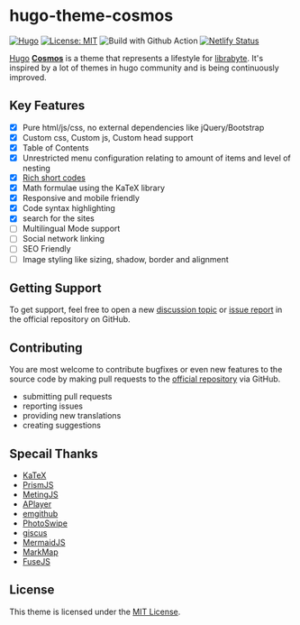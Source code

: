 # hugo-theme-cosmos

[![Hugo](https://img.shields.io/badge/hugo-0.109.0-blue.svg)](https://gohugo.io)
[![License: MIT](https://img.shields.io/badge/License-MIT-orange.svg)](LICENSE)
![Build with Github Action](https://github.com/librabyte/hugo-theme-cosmos/workflows/Deploy%Hugo%Cosmos/badge.svg)
[![Netlify Status](https://api.netlify.com/api/v1/badges/7a7fcebe-4b37-4a8b-aab7-a0f9aa62d23b/deploy-status)](https://app.netlify.com/sites/hugo-theme-cosmos/deploys)

[Hugo](https://gohugo.io/) [**Cosmos**](https://github.com/SimpCosm/hugo-theme-cosmos) is a theme that represents a lifestyle for [librabyte](https://github.com/librabyte). It's inspired by a lot of themes in hugo community and is being continuously improved.

## Key Features

- [x] Pure html/js/css, no external dependencies like jQuery/Bootstrap
- [x] Custom css, Custom js, Custom head support
- [x] Table of Contents
- [x] Unrestricted menu configuration relating to amount of items and level of nesting
- [x] [Rich short codes](https://github.com/librabyte/hugo-theme-cosmos/exampleSite/content/docs/shortcodes)
- [x] Math formulae using the KaTeX library
- [x] Responsive and mobile friendly
- [x] Code syntax highlighting
- [x] search for the sites
- [ ] Multilingual Mode support
- [ ] Social network linking
- [ ] SEO Friendly
- [ ] Image styling like sizing, shadow, border and alignment

## Getting Support

To get support, feel free to open a new [discussion topic](https://github.com/librabyte/hugo-theme-cosmos/discussions) or [issue report](https://github.com/librabyte/hugo-theme-cosmos/issues) in the official repository on GitHub.

## Contributing

You are most welcome to contribute bugfixes or even new features to the source code by making pull requests to the [official repository](https://github.com/librabyte/hugo-theme-cosmos) via GitHub.
- submitting pull requests
- reporting issues
- providing new translations
- creating suggestions

## Specail Thanks

- [KaTeX](https://katex.org)
- [PrismJS](https://prismjs.com)
- [MetingJS](https://github.com/metowolf/MetingJS)
- [APlayer](https://github.com/DIYgod/APlayer)
- [emgithub](https://github.com/yusanshi/emgithub)
- [PhotoSwipe](https://photoswipe.com)
- [giscus](https://giscus.app)
- [MermaidJS](https://mermaid.js.org)
- [MarkMap](https://markmap.js.org)
- [FuseJS](https://fusejs.io)

## License

This theme is licensed under the [MIT License](https://en.wikipedia.org/wiki/MIT_License).
